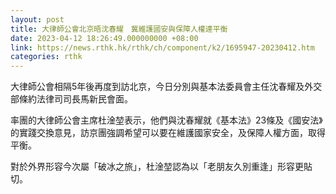 ```yaml
---
layout: post
title: 大律師公會北京晤沈春耀　冀維護國安與保障人權達平衡
date: 2023-04-12 18:26:49.000000000 +08:00
link: https://news.rthk.hk/rthk/ch/component/k2/1695947-20230412.htm
categories: rthk
---
```


大律師公會相隔5年後再度到訪北京，今日分別與基本法委員會主任沈春耀及外交部條約法律司司長馬新民會面。

率團的大律師公會主席杜淦堃表示，他們與沈春耀就《基本法》23條及《國安法》的實踐交換意見，訪京團強調希望可以要在維護國家安全，及保障人權方面，取得平衡。

對於外界形容今次屬「破冰之旅」，杜淦堃認為以「老朋友久別重逢」形容更貼切。
